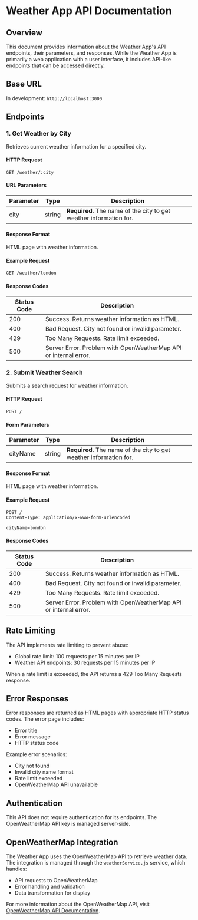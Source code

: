 # Weather App API Documentation

## Overview

This document provides information about the Weather App's API endpoints, their parameters, and responses. While the Weather App is primarily a web application with a user interface, it includes API-like endpoints that can be accessed directly.

## Base URL

In development: `http://localhost:3000`

## Endpoints

### 1. Get Weather by City

Retrieves current weather information for a specified city.

#### HTTP Request

```
GET /weather/:city
```

#### URL Parameters

| Parameter | Type | Description |
|-----------|------|-------------|
| city | string | **Required**. The name of the city to get weather information for. |

#### Response Format

HTML page with weather information.

#### Example Request

```
GET /weather/london
```

#### Response Codes

| Status Code | Description |
|-------------|-------------|
| 200 | Success. Returns weather information as HTML. |
| 400 | Bad Request. City not found or invalid parameter. |
| 429 | Too Many Requests. Rate limit exceeded. |
| 500 | Server Error. Problem with OpenWeatherMap API or internal error. |

### 2. Submit Weather Search

Submits a search request for weather information.

#### HTTP Request

```
POST /
```

#### Form Parameters

| Parameter | Type | Description |
|-----------|------|-------------|
| cityName | string | **Required**. The name of the city to get weather information for. |

#### Response Format

HTML page with weather information.

#### Example Request

```
POST /
Content-Type: application/x-www-form-urlencoded

cityName=london
```

#### Response Codes

| Status Code | Description |
|-------------|-------------|
| 200 | Success. Returns weather information as HTML. |
| 400 | Bad Request. City not found or invalid parameter. |
| 429 | Too Many Requests. Rate limit exceeded. |
| 500 | Server Error. Problem with OpenWeatherMap API or internal error. |

## Rate Limiting

The API implements rate limiting to prevent abuse:

- Global rate limit: 100 requests per 15 minutes per IP
- Weather API endpoints: 30 requests per 15 minutes per IP

When a rate limit is exceeded, the API returns a 429 Too Many Requests response.

## Error Responses

Error responses are returned as HTML pages with appropriate HTTP status codes. The error page includes:

- Error title
- Error message
- HTTP status code

Example error scenarios:

- City not found
- Invalid city name format
- Rate limit exceeded
- OpenWeatherMap API unavailable

## Authentication

This API does not require authentication for its endpoints. The OpenWeatherMap API key is managed server-side.

## OpenWeatherMap Integration

The Weather App uses the OpenWeatherMap API to retrieve weather data. The integration is managed through the `weatherService.js` service, which handles:

- API requests to OpenWeatherMap
- Error handling and validation
- Data transformation for display

For more information about the OpenWeatherMap API, visit [OpenWeatherMap API Documentation](https://openweathermap.org/api). 